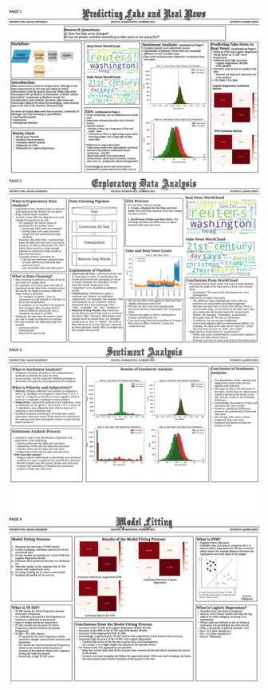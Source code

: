 
![Poster1](https://github.com/JasperJZhou/DH100Proj/blob/main/Poster_Jasper/StoryBoard_Jasper_5.0_Page_1.png)
![Poster2](https://github.com/JasperJZhou/DH100Proj/blob/main/Poster_Jasper/StoryBoard_Jasper_5.0_Page_2.png)
![Poster3](https://github.com/JasperJZhou/DH100Proj/blob/main/Poster_Jasper/StoryBoard_Jasper_5.0_Page_3.png)
![Poster4](https://github.com/JasperJZhou/DH100Proj/blob/main/Poster_Jasper/StoryBoard_Jasper_5.0_Page_4.png)

